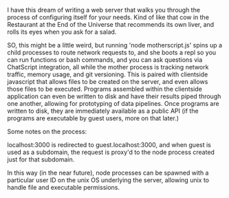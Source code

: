 I have this dream of writing a web server that walks you through the process of configuring itself for your needs.
Kind of like that cow in the Restaurant at the End of the Universe that recommends its own liver, and rolls its eyes when you ask for a salad.

SO, this might be a little weird, but running 'node motherscript.js' spins up a child processes to route network requests to, and she boots a repl so you can run functions or bash commands, and you can ask questions via ChatScript integration, all while the mother process is tracking network traffic, memory usage, and git versioning. This is paired with clientside javascript that allows files to be created on the server, and even allows those files to be executed. Programs assembled within the clientside application can even be written to disk and have their results piped through one another, allowing for prototyping of data pipelines. Once programs are written to disk, they are immediately available as a public API (if the programs are executable by guest users, more on that later.)

Some notes on the process: 

localhost:3000 is redirected to guest.localhost:3000, and when guest is used as a subdomain, the request is proxy'd to the node process created just for that subdomain.

In this way (in the near future), node processes can be spawned with a particular user ID on the unix OS underlying the server, allowing unix to handle file and executable permissions.